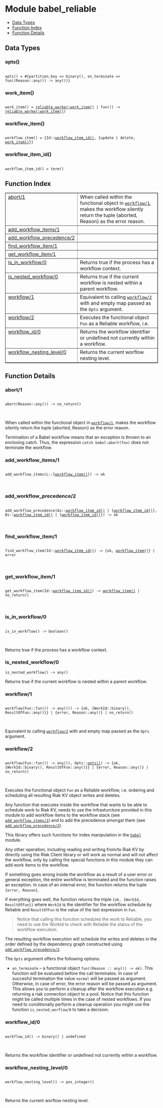 

# Module babel_reliable #
* [Data Types](#types)
* [Function Index](#index)
* [Function Details](#functions)

<a name="types"></a>

## Data Types ##




### <a name="type-opts">opts()</a> ###


<pre><code>
opts() = #{partition_key =&gt; binary(), on_terminate =&gt; fun((Reason::any()) -&gt; any())}
</code></pre>




### <a name="type-work_item">work_item()</a> ###


<pre><code>
work_item() = <a href="reliable_worker.md#type-work_item">reliable_worker:work_item()</a> | fun(() -&gt; <a href="reliable_worker.md#type-work_item">reliable_worker:work_item()</a>)
</code></pre>




### <a name="type-workflow_item">workflow_item()</a> ###


<pre><code>
workflow_item() = {Id::<a href="#type-workflow_item_id">workflow_item_id()</a>, {update | delete, <a href="#type-work_item">work_item()</a>}}
</code></pre>




### <a name="type-workflow_item_id">workflow_item_id()</a> ###


<pre><code>
workflow_item_id() = term()
</code></pre>

<a name="index"></a>

## Function Index ##


<table width="100%" border="1" cellspacing="0" cellpadding="2" summary="function index"><tr><td valign="top"><a href="#abort-1">abort/1</a></td><td>When called within the functional object in <a href="#workflow-1"><code>workflow/1</code></a>,
makes the workflow silently return the tuple {aborted, Reason} as the
error reason.</td></tr><tr><td valign="top"><a href="#add_workflow_items-1">add_workflow_items/1</a></td><td></td></tr><tr><td valign="top"><a href="#add_workflow_precedence-2">add_workflow_precedence/2</a></td><td></td></tr><tr><td valign="top"><a href="#find_workflow_item-1">find_workflow_item/1</a></td><td></td></tr><tr><td valign="top"><a href="#get_workflow_item-1">get_workflow_item/1</a></td><td></td></tr><tr><td valign="top"><a href="#is_in_workflow-0">is_in_workflow/0</a></td><td>Returns true if the process has a workflow context.</td></tr><tr><td valign="top"><a href="#is_nested_workflow-0">is_nested_workflow/0</a></td><td>Returns true if the current workflow is nested within a parent workflow.</td></tr><tr><td valign="top"><a href="#workflow-1">workflow/1</a></td><td>Equivalent to calling <a href="#workflow-2"><code>workflow/2</code></a> with and empty map passed as
the <code>Opts</code> argument.</td></tr><tr><td valign="top"><a href="#workflow-2">workflow/2</a></td><td>Executes the functional object <code>Fun</code> as a Reliable workflow, i.e.</td></tr><tr><td valign="top"><a href="#workflow_id-0">workflow_id/0</a></td><td>Returns the workflow identifier or undefined not currently within a
workflow.</td></tr><tr><td valign="top"><a href="#workflow_nesting_level-0">workflow_nesting_level/0</a></td><td>Returns the current worflow nesting level.</td></tr></table>


<a name="functions"></a>

## Function Details ##

<a name="abort-1"></a>

### abort/1 ###

<pre><code>
abort(Reason::any()) -&gt; no_return()
</code></pre>
<br />

When called within the functional object in [`workflow/1`](#workflow-1),
makes the workflow silently return the tuple {aborted, Reason} as the
error reason.

Termination of a Babel workflow means that an exception is thrown to an
enclosing catch. Thus, the expression `catch babel:abort(foo)` does not
terminate the workflow.

<a name="add_workflow_items-1"></a>

### add_workflow_items/1 ###

<pre><code>
add_workflow_items(L::[<a href="#type-workflow_item">workflow_item()</a>]) -&gt; ok
</code></pre>
<br />

<a name="add_workflow_precedence-2"></a>

### add_workflow_precedence/2 ###

<pre><code>
add_workflow_precedence(As::<a href="#type-workflow_item_id">workflow_item_id()</a> | [<a href="#type-workflow_item_id">workflow_item_id()</a>], Bs::<a href="#type-workflow_item_id">workflow_item_id()</a> | [<a href="#type-workflow_item_id">workflow_item_id()</a>]) -&gt; ok
</code></pre>
<br />

<a name="find_workflow_item-1"></a>

### find_workflow_item/1 ###

<pre><code>
find_workflow_item(Id::<a href="#type-workflow_item_id">workflow_item_id()</a>) -&gt; {ok, <a href="#type-workflow_item">workflow_item()</a>} | error
</code></pre>
<br />

<a name="get_workflow_item-1"></a>

### get_workflow_item/1 ###

<pre><code>
get_workflow_item(Id::<a href="#type-workflow_item_id">workflow_item_id()</a>) -&gt; <a href="#type-workflow_item">workflow_item()</a> | no_return()
</code></pre>
<br />

<a name="is_in_workflow-0"></a>

### is_in_workflow/0 ###

<pre><code>
is_in_workflow() -&gt; boolean()
</code></pre>
<br />

Returns true if the process has a workflow context.

<a name="is_nested_workflow-0"></a>

### is_nested_workflow/0 ###

`is_nested_workflow() -> any()`

Returns true if the current workflow is nested within a parent workflow.

<a name="workflow-1"></a>

### workflow/1 ###

<pre><code>
workflow(Fun::fun(() -&gt; any())) -&gt; {ok, {WorkId::binary(), ResultOfFun::any()}} | {error, Reason::any()} | no_return()
</code></pre>
<br />

Equivalent to calling [`workflow/2`](#workflow-2) with and empty map passed as
the `Opts` argument.

<a name="workflow-2"></a>

### workflow/2 ###

<pre><code>
workflow(Fun::fun(() -&gt; any()), Opts::<a href="#type-opts">opts()</a>) -&gt; {ok, {WorkId::binary(), ResultOfFun::any()}} | {error, Reason::any()} | no_return()
</code></pre>
<br />

Executes the functional object `Fun` as a Reliable workflow, i.e.
ordering and scheduling all resulting Riak KV object writes and deletes.

Any function that executes inside the workflow that wants to be able to
schedule work to Riak KV, needs to use the infrasturcture provided in this
module to add workflow items to the workflow stack
(see [`add_workflow_items/1`](#add_workflow_items-1)) and to add the precedence amongst them
(see [`add_workflow_precedence/2`](#add_workflow_precedence-2)).

This library offers such functions for index manipulation in the
[`babel`](babel.md) module.

Any other operation, including reading and writing from/to Riak KV by
directly using the RIak Client library or will work as normal and
will not affect the workflow, only by calling the special functions in this
module they can add work items to the workflow.

If something goes wrong inside the workflow as a result of a user
error or general exception, the entire workflow is terminated and the
function raises an exception. In case of an internal error, the function
returns the tuple `{error, Reason}`.

If everything goes well, the function returns the triple
`{ok, {WorkId, ResultOfFun}}` where `WorkId` is the identifier for the
workflow schedule by Reliable and `ResultOfFun` is the value of the last
expression in `Fun`.

> Notice that calling this function schedules the work to Reliable, you need
to use the WorkId to check with Reliable the status of the workflow
execution.

The resulting workflow execution will schedule the writes and deletes in the
order defined by the dependency graph constructed using
[`add_workflow_precedence/2`](#add_workflow_precedence-2).

The `Opts` argument offers the following options:

* `on_terminate` – a functional object `fun((Reason :: any()) -> ok)`. This
function will be evaluated before the call terminates. In case of succesful
termination the value `normal` will be  passed as argument. Otherwise, in
case of error, the error reason will be passed as argument. This allows you
to perform a cleanup after the workflow execution e.g. returning a riak
connection object to a pool. Notice that this function might be called
multiple times in the case of nested workflows. If you need to conditionally
perform a cleanup operation you might use the function `is_nested_worflow/0`
to take a decision.

<a name="workflow_id-0"></a>

### workflow_id/0 ###

<pre><code>
workflow_id() -&gt; binary() | undefined
</code></pre>
<br />

Returns the workflow identifier or undefined not currently within a
workflow.

<a name="workflow_nesting_level-0"></a>

### workflow_nesting_level/0 ###

<pre><code>
workflow_nesting_level() -&gt; pos_integer()
</code></pre>
<br />

Returns the current worflow nesting level.

